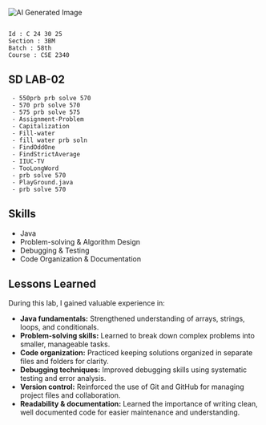 ![AI Generated Image](https://i.imgur.com/f9iutRV.png)

```

Id : C 24 30 25 
Section : 3BM
Batch : 58th
Course : CSE 2340
```


## SD LAB-02
```
 - 550prb prb solve 570
 - 570 prb solve 570
 - 575 prb solve 575
 - Assignment-Problem
 - Capitalization
 - Fill-water
 - fill water prb soln
 - FindOddOne
 - FindStrictAverage
 - IIUC-TV
 - TooLongWord
 - prb solve 570
 - PlayGround.java
 - prb solve 570

```


## Skills
- Java
- Problem-solving & Algorithm Design
- Debugging & Testing
- Code Organization & Documentation

 
## Lessons Learned

During this lab, I gained valuable experience in:

- **Java fundamentals:** Strengthened understanding of arrays, strings, loops, and conditionals.  
- **Problem-solving skills:** Learned to break down complex problems into smaller, manageable tasks.  
- **Code organization:** Practiced keeping solutions organized in separate files and folders for clarity.  
- **Debugging techniques:** Improved debugging skills using systematic testing and error analysis.  
- **Version control:** Reinforced the use of Git and GitHub for managing project files and collaboration.  
- **Readability & documentation:** Learned the importance of writing clean, well documented code for easier maintenance and understanding.




